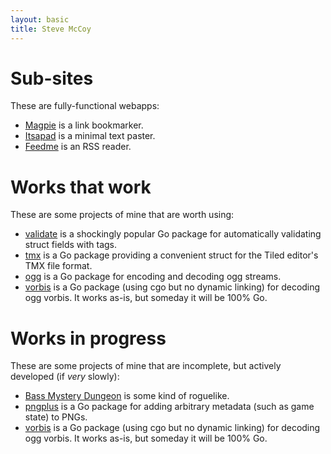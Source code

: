 ```yaml
---
layout: basic
title: Steve McCoy
---
```

Sub-sites
=========
These are fully-functional webapps:
 * [Magpie](//magpie.mccoy.space) is a link bookmarker.
 * [Itsapad](//paste.mccoy.space) is a minimal text paster.
 * [Feedme](//feed.mccoy.space) is an RSS reader.

Works that work
===============
These are some projects of mine that are worth using:
 * [validate](https://github.com/mccoyst/validate) is a shockingly popular Go package for automatically validating struct fields with tags.
 * [tmx](https://github.com/mccoyst/tmx) is a Go package providing a convenient struct for the Tiled editor's TMX file format.
 * [ogg](https://github.com/mccoyst/ogg) is a Go package for encoding and decoding ogg streams.
 * [vorbis](https://github.com/mccoyst/vorbis) is a Go package (using cgo but no dynamic linking) for decoding ogg vorbis. It works as-is, but someday it will be 100% Go.

Works in progress
=================
These are some projects of mine that are incomplete, but actively developed (if *very* slowly):
 * [Bass Mystery Dungeon](bmd/) is some kind of roguelike.
 * [pngplus](https://github.com/mccoyst/pngplus) is a Go package for adding arbitrary metadata (such as game state) to PNGs.
 * [vorbis](https://github.com/mccoyst/vorbis) is a Go package (using cgo but no dynamic linking) for decoding ogg vorbis. It works as-is, but someday it will be 100% Go.
